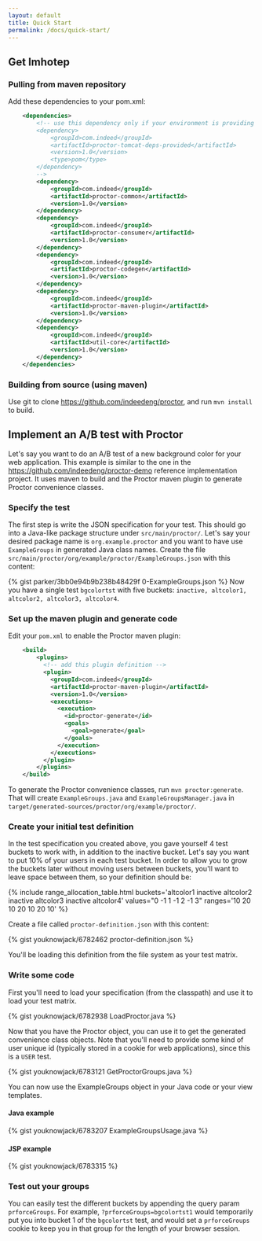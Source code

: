 ```yaml
---
layout: default
title: Quick Start
permalink: /docs/quick-start/
---
```


## Get Imhotep

### Pulling from maven repository

Add these dependencies to your pom.xml:

```xml
    <dependencies>
        <!-- use this dependency only if your environment is providing tomcat libraries
        <dependency>
            <groupId>com.indeed</groupId>
            <artifactId>proctor-tomcat-deps-provided</artifactId>
            <version>1.0</version>
            <type>pom</type>
        </dependency>
        -->
        <dependency>
            <groupId>com.indeed</groupId>
            <artifactId>proctor-common</artifactId>
            <version>1.0</version>
        </dependency>
        <dependency>
            <groupId>com.indeed</groupId>
            <artifactId>proctor-consumer</artifactId>
            <version>1.0</version>
        </dependency>
        <dependency>
            <groupId>com.indeed</groupId>
            <artifactId>proctor-codegen</artifactId>
            <version>1.0</version>
        </dependency>
        <dependency>
            <groupId>com.indeed</groupId>
            <artifactId>proctor-maven-plugin</artifactId>
            <version>1.0</version>
        </dependency>
        <dependency>
            <groupId>com.indeed</groupId>
            <artifactId>util-core</artifactId>
            <version>1.0</version>
        </dependency>
    </dependencies>
```

### Building from source (using maven)

Use git to clone https://github.com/indeedeng/proctor, and run `mvn install` to build.

## Implement an A/B test with Proctor

Let's say you want to do an A/B test of a new background color for your web application.
This example is similar to the one in the https://github.com/indeedeng/proctor-demo reference implementation project.
It uses maven to build and the Proctor maven plugin to generate Proctor convenience classes.

### Specify the test

The first step is write the JSON specification for your test. This should go into a Java-like package structure under
`src/main/proctor/`. Let's say your desired package name is `org.example.proctor` and you want to have use `ExampleGroups`
in generated Java class names. Create the file `src/main/proctor/org/example/proctor/ExampleGroups.json` with this content:

{% gist parker/3bb0e94b9b238b48429f 0-ExampleGroups.json %}
Now you have a single test `bgcolortst` with five buckets: `inactive, altcolor1, altcolor2, altcolor3, altcolor4`.

### Set up the maven plugin and generate code

Edit your `pom.xml` to enable the Proctor maven plugin:

```xml
    <build>
        <plugins>
          <!-- add this plugin definition -->
          <plugin>
            <groupId>com.indeed</groupId>
            <artifactId>proctor-maven-plugin</artifactId>
            <version>1.0</version>
            <executions>
              <execution>
                <id>proctor-generate</id>
                <goals>
                  <goal>generate</goal>
                </goals>
              </execution>
            </executions>
          </plugin>
        </plugins>
    </build>
```

To generate the Proctor convenience classes, run `mvn proctor:generate`. That will create `ExampleGroups.java` and `ExampleGroupsManager.java`
in `target/generated-sources/proctor/org/example/proctor/`.

### Create your initial test definition

In the test specification you created above, you gave yourself 4 test buckets to work with, in addition to the inactive bucket. Let's say
you want to put 10% of your users in each test bucket. In order to allow you to grow the buckets later without moving users between buckets,
you'll want to leave space between them, so your definition should be:

{% include range_allocation_table.html buckets='altcolor1 inactive altcolor2 inactive altcolor3 inactive altcolor4' values="0 -1 1 -1 2 -1 3" ranges='10 20 10 20 10 20 10' %}



Create a file called `proctor-definition.json` with this content:

{% gist youknowjack/6782462 proctor-definition.json %}

You'll be loading this definition from the file system as your test matrix.

### Write some code

First you'll need to load your specification (from the classpath) and use it to load your test matrix.

{% gist youknowjack/6782938 LoadProctor.java %}

Now that you have the Proctor object, you can use it to get the generated convenience class objects.  Note that you'll need to provide
some kind of user unique id (typically stored in a cookie for web applications), since this is a `USER` test.


{% gist youknowjack/6783121 GetProctorGroups.java %}

You can now use the ExampleGroups object in your Java code or your view templates.

#### Java example

{% gist youknowjack/6783207 ExampleGroupsUsage.java %}

#### JSP example

{% gist youknowjack/6783315 %}

### Test out your groups

You can easily test the different buckets by appending the query param `prforceGroups`. For example, `?prforceGroups=bgcolortst1` would
temporarily put you into bucket 1 of the `bgcolortst` test, and would set a `prforceGroups` cookie to keep you in that group for the length
of your browser session.
